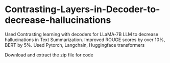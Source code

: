 # Contrasting-Layers-in-Decoder-to-decrease-hallucinations
Used Contrasting learning with decoders for LLaMA-7B LLM to decrease hallucinations in Text Summarization. Improved ROUGE scores by over 10%, BERT by 5%. Used Pytorch, Langchain, Huggingface transformers

Download and extract the zip file for code
